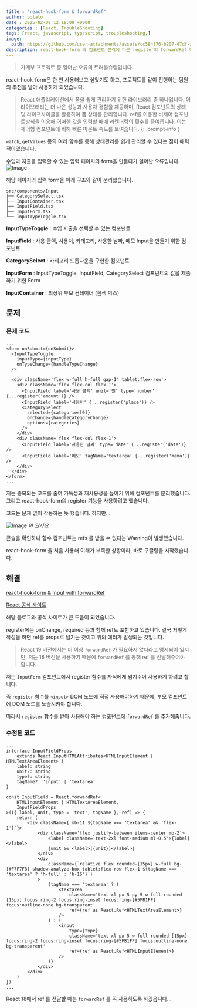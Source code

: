 ```yaml
---
title : "react-hook-form & forwardRef"
author: potato
date : 2025-02-08 12:18:00 +0900
categories : [React, TroubleShooting]
tags: [react, javascript, typescript, troubleshooting,]
image:
  path: https://github.com/user-attachments/assets/cc584f76-b207-47df-aae1-9605a42af368
description: react-hook-form 과 컴포넌트 분리에 따른 register의 forwardRef 에러
---
```


> 가계부 프로젝트 중 일어난 오류의 트러블슈팅입니다.

react-hook-form은 한 번 사용해보고 싶었기도 하고, 프로젝트를 같이 진행하는 팀원의 추천을 받아 사용하게 되었습니다.

> React 애플리케이션에서 폼을 쉽게 관리하기 위한 라이브러리 중 하나입니다. 이 라이브러리는 더 나은 성능과 사용자 경험을 제공하며, React 컴포넌트의 상태 및 라이프사이클을 활용하여 폼 상태를 관리합니다.
ref를 이용한 비제어 컴포넌트방식을 이용해 어떠한 값을 입력할 때에 리렌더링의 횟수를 줄여줍니다. 이는 제어형 컴포넌트에 비해 빠른 마운트 속도를 보여줍니다.
{: .prompt-info }

`watch`, `getValues` 등의 여러 함수를 통해 상태관리를 쉽게 관리할 수 있다는 점이 매력적이었습니다.

수입과 지출을 입력할 수 있는 입력 페이지의 form을 만들다가 일어난 오류입니다.
![Image](https://github.com/user-attachments/assets/65476cca-b34b-4c10-ac8d-e60628a450cc)

해당 페이지의 입력 form을 아래 구조와 같이 분리했습니다.
```
src/components/Input
├── CategorySelect.tsx
├── InputContainer.tsx
├── InputField.tsx
├── InputForm.tsx
└── InputTypeToggle.tsx
```
**InputTypeToggle**
: 수입 지출을 선택할 수 있는 컴포넌트

**InputField**
: 사용 금액, 사용처, 카테고리, 사용한 날짜, 메모 Input을 만들기 위한 컴포넌트

**CategorySelect**
: 카테고리 드롭다운을 구현한 컴포넌트

**InputForm**
: InputTypeToggle, InputField, CategorySelect 컴포넌트의 값을 제출하기 위한 Form

**InputContainer**
: 최상위 부모 컨테이너 (흰색 박스)


## 문제
### 문제 코드
```tsx
...
<form onSubmit={onSubmit}>
  <InputTypeToggle
    inputType={inputType}
    onTypeChange={handleTypeChange}
  />

  <div className='flex w-full h-full gap-14 tablet:flex-row'>
    <div className='flex flex-col flex-1'>
      <InputField label='사용 금액' unit='원' type='number' {...register('amount')} />
      <InputField label='사용처' {...register('place')} />
      <CategorySelect
        selected={categories[0]}
        onChange={handleCategoryChange}
        options={categories}
      />
    </div>
    <div className='flex flex-col flex-1'>
      <InputField label='사용한 날짜' type='date' {...register('date')} />
      <InputField label='메모' tagName='textarea' {...register('memo')} />
    </div>
  </div>
</form>
...
```
저는 중복되는 코드를 줄여 가독성과 재사용성을 높이기 위해 컴포넌트를 분리했습니다. 그리고 react-hook-form의 register 기능을 사용하려고 했습니다.

코드는 문제 없이 작동하는 듯 했습니다. 하지만...

![Image](https://github.com/user-attachments/assets/c1e75b58-9be9-4183-82ba-2471868cda85)
_아 안사요_

콘솔을 확인하니 함수 컴포넌트는 refs 를 받을 수 없다는 Warning이 발생했습니다.

react-hook-form 을 처음 사용해 이해가 부족한 상황이라, 바로 구글링을 시작했습니다.

## 해결
[react-hook-form & Input with forwardRef](https://velog.io/@xowns3213/react-hook-form-with-forwardRef)

[React 공식 사이트](https://react.dev/reference/react/forwardRef)

해당 블로그와 공식 사이트가 큰 도움이 되었습니다.

register에는 onChange, required 등과 함께 ref도 포함하고 있습니다.
결국 저렇게 작성을 하면 ref를 props로 넘기는 것이고 위의 에러가 발생되는 것입니다.

> React 19 버전에서는 더 이상 `forwardRef` 가 필요하지 않다라고 명시되어 있지만, 저는 18 버전을 사용하기 때문에 `forwardRef` 를 통해 ref 를 전달해주어야 합니다.

저는 `InputForm` 컴포넌트에서 register 함수를 자식에게 넘겨주어 사용하게 하려고 합니다.

즉 `register` 함수를 `<input>` DOM 노드에 직접 사용해야하기 때문에, 부모 컴포넌트에 DOM 노드를 노출시켜야 합니다.

따라서 `register` 함수를 받아 사용해야 하는 컴포넌트에 `forwardRef` 를 추가해줍니다.

### 수정된 코드
```tsx
...
interface InputFieldProps
	extends React.InputHTMLAttributes<HTMLInputElement | HTMLTextAreaElement> {
	label: string
	unit?: string
	type?: string
	tagName?: 'input' | 'textarea'
}

const InputField = React.forwardRef<
	HTMLInputElement | HTMLTextAreaElement,
	InputFieldProps
>(({ label, unit, type = 'text', tagName }, ref) => {
	return (
		<div className={`mb-11 ${tagName === 'textarea' && 'flex-1'}`}>
			<div className='flex justify-between items-center mb-2'>
				<label className='text-2xl font-medium ml-0.5'>{label}</label>
				{unit && <label>({unit})</label>}
			</div>
			<div
				className={`relative flex rounded-[15px] w-full bg-[#F7F7F8] shadow-analyze-box tablet:flex-row flex-1 ${tagName === 'textarea' ? 'h-full' : 'h-16'}`}
			>
				{tagName === 'textarea' ? (
					<textarea
						className='text-xl px-5 py-5 w-full rounded-[15px] focus:ring-2 focus:ring-inset focus:ring-[#5FB1FF] focus:outline-none bg-transparent'
						ref={ref as React.Ref<HTMLTextAreaElement>}
					/>
				) : (
					<input
						type={type}
						className='text-xl px-5 w-full rounded-[15px] focus:ring-2 focus:ring-inset focus:ring-[#5FB1FF] focus:outline-none bg-transparent'
						ref={ref as React.Ref<HTMLInputElement>}
					/>
				)}
			</div>
		</div>
	)
})
...
```

React 18에서 ref 를 전달할 때는 `forwardRef` 를 꼭 사용하도록 하겠읍니다...